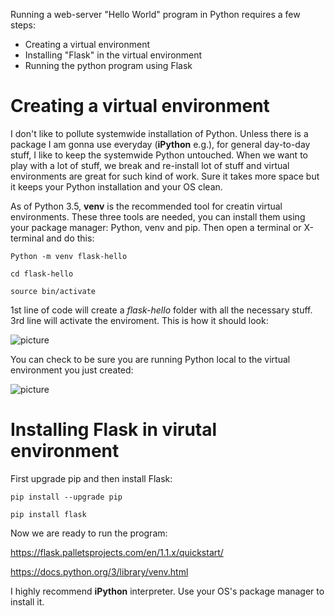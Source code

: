 Running a web-server "Hello World" program in Python requires a few steps:
 - Creating a virtual environment
 - Installing "Flask" in the virtual environment
 - Running the python program using Flask
 
 
 # Creating a virtual environment
 
 I don't like to pollute systemwide installation of Python. Unless there is a package I am gonna use everyday (**iPython** e.g.), for general day-to-day stuff, 
 I like to keep the systemwide Python untouched. When we want to play with a lot of stuff, we break and re-install lot of stuff and virtual
 environments are great for such kind of work. Sure it takes more space but it keeps your Python installation and your OS clean. 
 
 As of Python 3.5, **venv** is the recommended tool for creatin virtual environments. These three tools are needed, you can install them using your package manager: Python, venv and pip. Then open a terminal or X-terminal and do this:
 
 `Python -m venv flask-hello`
 
 `cd flask-hello`
 
 `source bin/activate`
 
1st line of code will create a *flask-hello* folder with all the necessary stuff. 3rd line will activate the enviroment. This is how it should look:

![picture](https://i.postimg.cc/mrrrNtwK/Screenshot-from-2020-10-16-22-50-20.png)

You can check to be sure you are running Python local to the virtual environment you just created:

![picture](https://i.postimg.cc/J73G8VG6/Screenshot-from-2020-10-16-22-51-39.png)




# Installing Flask in virutal environment
First upgrade pip and then install Flask:

`pip install --upgrade pip`

`pip install flask`


Now we are ready to run the program:



 https://flask.palletsprojects.com/en/1.1.x/quickstart/
 
 https://docs.python.org/3/library/venv.html


I highly recommend **iPython** interpreter. 
 Use your OS's package manager to install it.
